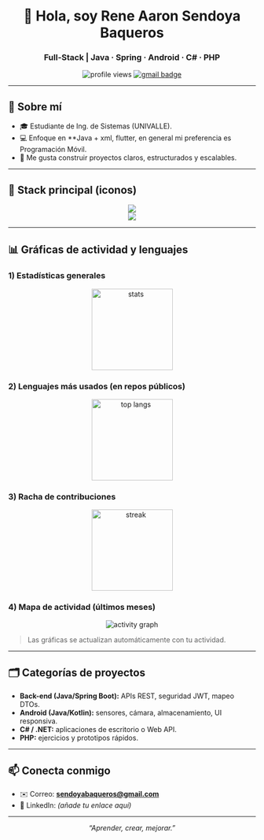 <h1 align="center">👋 Hola, soy Rene Aaron Sendoya Baqueros</h1>
<h3 align="center">Full-Stack | Java · Spring · Android · C# · PHP</h3>

<p align="center">
  <img src="https://komarev.com/ghpvc/?username=AaronSendoya&label=Visitas%20al%20perfil&style=flat" alt="profile views" />
  <a href="mailto:sendoyabaqueros@gmail.com">
    <img src="https://img.shields.io/badge/Contacto-Gmail-red?logo=gmail" alt="gmail badge">
  </a>
</p>

---

## 🧠 Sobre mí
- 🎓 Estudiante de Ing. de Sistemas (UNIVALLE).
- 💻 Enfoque en **Java + xml, flutter, en general mi preferencia es Programación Móvil.
- 🔭 Me gusta construir proyectos claros, estructurados y escalables.


---

## 🧰 Stack principal (iconos)
<div align="center">

<!-- lenguajes / frameworks -->
<img src="https://skillicons.dev/icons?i=java,spring,androidstudio,cs,php,js,html,css&theme=dark" />

<!-- bases de datos / herramientas -->
<br>
<img src="https://skillicons.dev/icons?i=mysql,postgres,sqlite,git,github,postman,idea,vscode&theme=dark" />

</div>

---

## 📊 Gráficas de actividad y lenguajes

### 1) Estadísticas generales
<div align="center">
  <img height="165" src="https://github-readme-stats.vercel.app/api?username=AaronSendoya&show_icons=true&theme=tokyonight&include_all_commits=true&count_private=true" alt="stats"/>
</div>

### 2) Lenguajes más usados (en repos públicos)
<div align="center">
  <img height="165" src="https://github-readme-stats.vercel.app/api/top-langs/?username=AaronSendoya&layout=compact&langs_count=8&theme=tokyonight" alt="top langs"/>
</div>

### 3) Racha de contribuciones
<div align="center">
  <img height="165" src="https://github-readme-streak-stats.herokuapp.com?user=AaronSendoya&theme=tokyonight" alt="streak"/>
</div>

### 4) Mapa de actividad (últimos meses)
<div align="center">
  <img src="https://github-readme-activity-graph.vercel.app/graph?username=AaronSendoya&theme=tokyo-night" alt="activity graph"/>
</div>

> Las gráficas se actualizan automáticamente con tu actividad.

---

## 🗂️ Categorías de proyectos
- **Back-end (Java/Spring Boot):** APIs REST, seguridad JWT, mapeo DTOs.
- **Android (Java/Kotlin):** sensores, cámara, almacenamiento, UI responsiva.
- **C# / .NET:** aplicaciones de escritorio o Web API.
- **PHP:** ejercicios y prototipos rápidos.

---

## 📫 Conecta conmigo
- ✉️ Correo: **sendoyabaqueros@gmail.com**
- 💼 LinkedIn: *(añade tu enlace aquí)*

---

<p align="center">
  <i>“Aprender, crear, mejorar.”</i>
</p>
